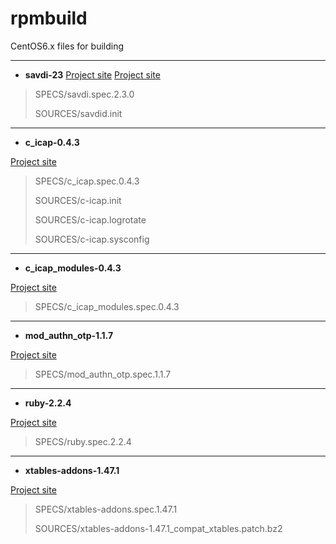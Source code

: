 # rpmbuild
CentOS6.x files for building

- - -
- **savdi-23**
[Project site](https://www.sophos.com/ja-jp/products/free-tools/sophos-antivirus-for-linux.aspx) 
[Project site](https://www.sophos.com/ja-jp/products/free-trials.aspx) 

 > SPECS/savdi.spec.2.3.0
 >
 > SOURCES/savdid.init

- - -
- **c_icap-0.4.3**

[Project site](http://c-icap.sourceforge.net/) 

 > SPECS/c_icap.spec.0.4.3
 >
 > SOURCES/c-icap.init
 >
 > SOURCES/c-icap.logrotate
 >
 > SOURCES/c-icap.sysconfig

- - -
- **c_icap_modules-0.4.3**

[Project site](http://c-icap.sourceforge.net/) 

 > SPECS/c_icap_modules.spec.0.4.3

- - -
- **mod_authn_otp-1.1.7**

[Project site](https://github.com/archiecobbs/mod-authn-otp) 

 > SPECS/mod_authn_otp.spec.1.1.7

- - -
- **ruby-2.2.4**

[Project site](http://www.ruby-lang.org/) 

 > SPECS/ruby.spec.2.2.4

- - -
- **xtables-addons-1.47.1**

[Project site](http://xtables-addons.sourceforge.net/) 

 > SPECS/xtables-addons.spec.1.47.1
 >
 > SOURCES/xtables-addons-1.47.1_compat_xtables.patch.bz2

